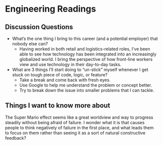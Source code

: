# Engineering Readings
## Discussion Questions
* What’s the one thing I bring to this career (and a potential employer) that nobody else can?
    * Having worked in both retail and logistics-related roles, I've been able to see how technology has been integrated into an increasingly globalized world. I bring the perspective of how front-line workers view and use technology in their day-to-day tasks.
* What are 3 things I’ll start doing to “un-stick” myself whenever I get stuck on tough piece of code, logic, or feature?
    * Take a break and come back with fresh eyes.
    * Use Google to help me understand the problem or concept better.
    * Try to break down the issue into smaller problems that I can tackle.

## Things I want to know more about
The Super Mario effect seems like a great worldview and way to progress steadily without being afraid of failure. I wonder what it is that causes people to think negatively of failure in the first place, and what leads them to focus on them rather than seeing it as a sort of natural constructive feedback?
